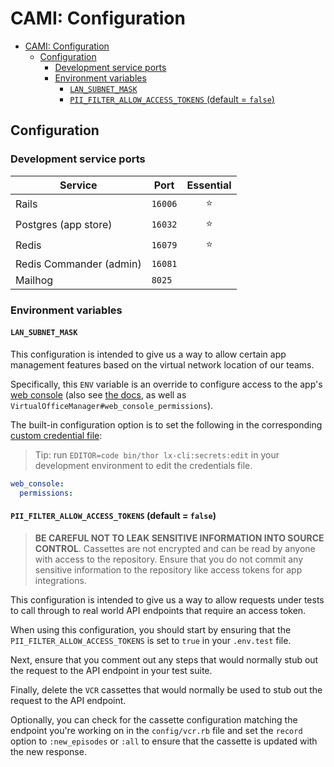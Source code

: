 # CAMI: Configuration

- [CAMI: Configuration](#cami-configuration)
  - [Configuration](#configuration)
    - [Development service ports](#development-service-ports)
    - [Environment variables](#environment-variables)
      - [`LAN_SUBNET_MASK`](#lan_subnet_mask)
      - [`PII_FILTER_ALLOW_ACCESS_TOKENS` (default = `false`)](#pii_filter_allow_access_tokens-default--false)

## Configuration

### Development service ports

<table>
<thead>
    <tr>
        <th>Service</th>
        <th>Port</th>
        <th>Essential</th>
    </tr>
</thead>
<tbody>
    <tr>
        <td>Rails</td>
        <td><code>16006</code></td>
        <td style="text-align: center">⭐️</td>
    </tr>
    <tr>
        <td>Postgres (app store)</td>
        <td><code>16032</code></td>
        <td style="text-align: center">⭐️</td>
    </tr>
    <tr>
        <td>Redis</td>
        <td><code>16079</code></td>
        <td style="text-align: center">⭐️</td>
    </tr>
    <tr>
        <td>Redis Commander (admin)</td>
        <td><code>16081</code></td>
        <td></td>
    </tr>
    <tr>
        <td>Mailhog</td>
        <td><code>8025</code></td>
        <td></td>
    </tr>
</table>

### Environment variables

#### `LAN_SUBNET_MASK`

This configuration is intended to give us a way to allow certain app management features
based on the virtual network location of our teams.

Specifically, this `ENV` variable is an override to configure access to the app's
[web console](https://github.com/rails/web-console)
(also see [the docs](https://github.com/rails/web-console?tab=readme-ov-file#configweb_consolepermissions), as well as `VirtualOfficeManager#web_console_permissions`).

The built-in configuration option is to set the following in the corresponding [custom credential file](https://guides.rubyonrails.org/security.html#custom-credentials):

> Tip: run `EDITOR=code bin/thor lx-cli:secrets:edit` in your development environment to edit the credentials file.

```yaml
web_console:
  permissions: 
```

#### `PII_FILTER_ALLOW_ACCESS_TOKENS` (default = `false`)

> **BE CAREFUL NOT TO LEAK SENSITIVE INFORMATION INTO SOURCE CONTROL**. Cassettes are not encrypted and can be read by anyone with access to the repository. Ensure that you do not commit any sensitive information to the repository like access tokens for app integrations.

This configuration is intended to give us a way to allow requests under tests to call through to real world API endpoints that require an access token.

When using this configuration, you should start by ensuring that the `PII_FILTER_ALLOW_ACCESS_TOKENS` is set to `true` in your `.env.test` file.

Next, ensure that you comment out any steps that would normally stub out the request to the API endpoint in your test suite.

Finally, delete the `VCR` cassettes that would normally be used to stub out the request to the API endpoint.

Optionally, you can check for the cassette configuration matching the endpoint you're working on in the `config/vcr.rb` file and set the `record` option to `:new_episodes` or `:all` to ensure that the cassette is updated with the new response.
